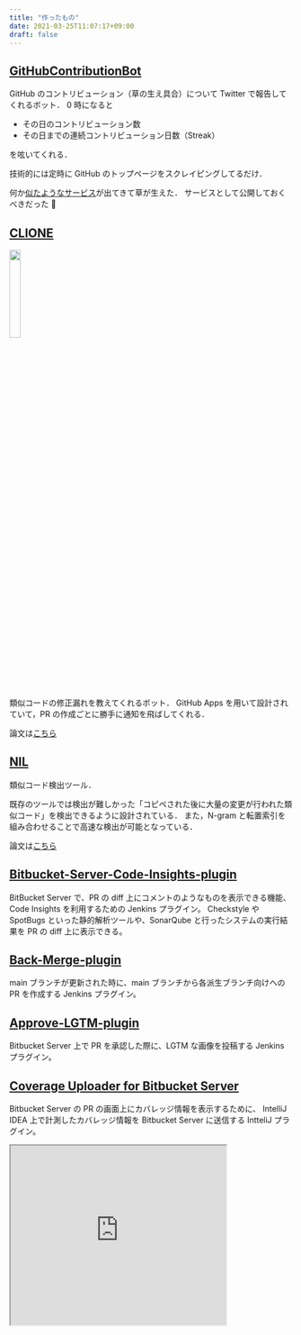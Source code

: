 ```yaml
---
title: "作ったもの"
date: 2021-03-25T11:07:17+09:00
draft: false
---
```


## [GitHubContributionBot](https://github.com/T45K/GHCBotForLambda)

GitHub のコントリビューション（草の生え具合）について Twitter で報告してくれるボット．
0 時になると

- その日のコントリビューション数
- その日までの連続コントリビューション日数（Streak）

を呟いてくれる．

技術的には定時に GitHub のトップページをスクレイピングしてるだけ．

何か[似たようなサービス](https://contributter.potato4d.me/)が出てきて草が生えた．
サービスとして公開しておくべきだった 🤔

## [CLIONE](https://github.com/T45K/CLIONE)

<img src="/img/logo.png" width="20%">

類似コードの修正漏れを教えてくれるボット．
GitHub Apps を用いて設計されていて，PR の作成ごとに勝手に通知を飛ばしてくれる．

論文は[こちら](https://sdl.ist.osaka-u.ac.jp/pman/pman3.cgi?D=675)

## [NIL](https://github.com/kusumotolab/NIL)

類似コード検出ツール．

既存のツールでは検出が難しかった「コピペされた後に大量の変更が行われた類似コード」を検出できるように設計されている．
また，N-gram と転置索引を組み合わせることで高速な検出が可能となっている．

論文は[こちら](https://sdl.ist.osaka-u.ac.jp/pman/pman3.cgi?D=669)

## [Bitbucket-Server-Code-Insights-plugin](https://github.com/T45K/Bitbucket-Server-Code-Insights-plugin)

BitBucket Server で、PR の diff 上にコメントのようなものを表示できる機能、Code Insights を利用するための Jenkins プラグイン。
Checkstyle や SpotBugs といった静的解析ツールや、SonarQube と行ったシステムの実行結果を PR の diff 上に表示できる。

## [Back-Merge-plugin](https://github.com/T45K/Back-Merge-plugin)

main ブランチが更新された時に、main ブランチから各派生ブランチ向けへの PR を作成する Jenkins プラグイン。

## [Approve-LGTM-plugin](https://github.com/T45K/Approve-LGTM-plugin)

Bitbucket Server 上で PR を承認した際に、LGTM な画像を投稿する Jenkins プラグイン。

## [Coverage Uploader for Bitbucket Server](https://github.com/T45K/IntelliJ-Bitbucket-Server-Coverage-Upload-plugin)

Bitbucket Server の PR の画面上にカバレッジ情報を表示するために、
IntelliJ IDEA 上で計測したカバレッジ情報を Bitbucket Server に送信する IntteliJ プラグイン。

<iframe width="384px" height="319px" src="https://plugins.jetbrains.com/embeddable/card/20589"></iframe>
